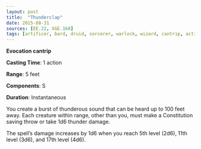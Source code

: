 ```yaml
---
layout: post
title:  "Thunderclap"
date: 2015-08-31
sources: [EE.22, XGE.168]
tags: [artificer, bard, druid, sorcerer, warlock, wizard, cantrip, action, evocation]
---
```


**Evocation cantrip**

**Casting Time**: 1 action

**Range**: 5 feet

**Components**: S

**Duration**: Instantaneous

You create a burst of thunderous sound that can be heard up to 100 feet away. Each creature within range, other than you, must make a Constitution saving throw or take 1d6 thunder damage.

The spell’s damage increases by 1d6 when you reach 5th level (2d6), 11th level (3d6), and 17th level (4d6).
